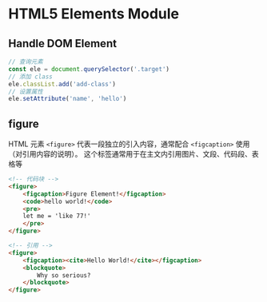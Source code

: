 # HTML5 Elements Module

## Handle DOM Element

```js
// 查询元素
const ele = document.querySelector('.target')
// 添加 class
ele.classList.add('add-class')
// 设置属性
ele.setAttribute('name', 'hello')
```

## figure

HTML 元素 `<figure>` 代表一段独立的引入内容，通常配合 `<figcaption>` 使用（对引用内容的说明）。
这个标签通常用于在主文内引用图片、文段、代码段、表格等

```html
<!-- 代码块 -->
<figure>
	<figcaption>Figure Element!</figcaption>
	<code>hello world!</code>
	<pre>
	let me = 'like 77!'
	</pre>
</figure>

<!-- 引用 -->
<figure>
	<figcaption><cite>Hello World!</cite></figcaption>
	<blockquote>
		Why so serious?
	</blockquote>
</figure>
```
